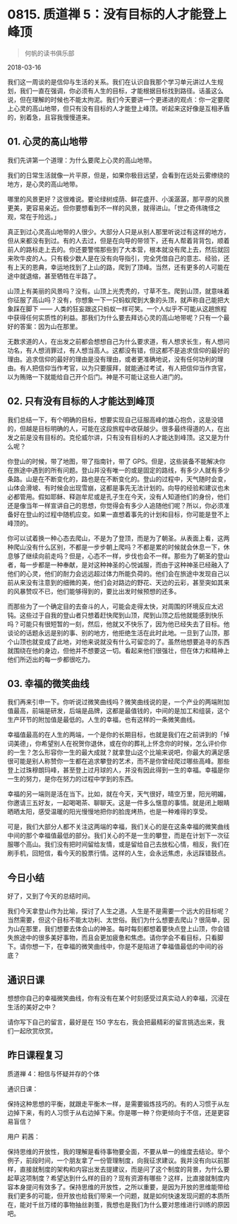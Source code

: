 # 0815. 质道禅 5：没有目标的人才能登上峰顶

> 何帆的读书俱乐部

2018-03-16

我们这一周谈的是信仰与生活的关系。我们在认识自我那个学习单元讲过人生规划，我们一直在强调，你必须有人生的目标，才能根据目标找到路径。话虽这么说，但在理解的时候也不能太拘泥。我们今天要讲一个更递进的观点：你一定要爬上心灵的高山地带，但只有没有目标的人才能登上峰顶。听起来这好像是互相矛盾的，别着急，且容我慢慢道来。

## 01. 心灵的高山地带

我们先讲第一个道理：为什么要爬上心灵的高山地带。



我们的日常生活就像一片平原，但是，如果你极目远望，会看到在远处云雾缭绕的地方，是心灵的高山地带。

哪里的风景更好？这很难说。要论绿树成荫、鲜花盛开、小溪潺潺，那平原的风景更美，更容易亲近。但你要想看到不一样的风景，就得进山。「世之奇伟瑰怪之观，常在于险远。」

真正到过心灵高山地带的人很少。大部分人只是从别人那里听说过有这样的地方，但从来都没有到过。有的人去过，但是在向导的带领下，还有人帮着背背包，顺着前人的路标走上去的。你还要警惕那些到了大本营，根本就没有爬上去，然后就回来吹牛皮的人。只有极少数人是在没有向导指引，完全凭借自己的意志、经验，还有上天的恩典，幸运地找到了上山的路，爬到了顶峰。当然，还有更多的人可能在途中就退缩，甚至牺牲在半路了。

山顶上有美丽的风景吗？没有。山顶上光秃秃的，寸草不生。爬到山顶，就意味着你征服了高山吗？没有，你想象一下一只蚂蚁爬到大象的头顶，就声称自己能把大象踩在脚下 —— 人类的狂妄跟这只蚂蚁一样可笑。一个人似乎不可能从这趟旅程中获得任何实质性的利益。那我们为什么要去拜访心灵的高山地带呢？只有一个最好的答案：因为山在那里。

无数求道的人，在出发之前都会想想自己为什么要求道，有人想求长生，有人想问功名，有人想消罪过，有人想当高人。这都没有错，但这都不是追求信仰的最好的理由。追求信仰的最好的理由是没有理由，或者更准确地说，没有任何功利的理由。有人把信仰当作考官，以为只要膜拜，就能通过考试，有人把信仰当作贪官，以为贿赂一下就能给自己开个后门。神是不可能让这些人进门的。

## 02. 只有没有目标的人才能达到峰顶

我们总结一下，有个明确的目标，想要实现自己征服高峰的雄心抱负，这是没错的，但越是目标明确的人，可能在这段旅程中收获越少。很多最终得道的人，在出发之前是没有目标的。克伦威尔讲，只有没有目标的人才能达到峰顶。这又是为什么呢？

你登山的时候，带了地图，带了指南针，带了 GPS。但是，这些装备不能解决你在旅途中遇到的所有问题。登山并没有唯一的或是固定的路线，有多少人就有多少条路。山是在不断变化的，路也是在不断变化的。登山的过程中，天气随时会变，山体会滑坡、有时候会出现雪崩，这都是事先无法计划的。向导的经验和建议也未必都管用。假如耶稣、释迦牟尼或是孔子生在今天，没有人知道他们的身份，他们还是像当年一样宣讲自己的思想，你觉得会有多少人追随他们呢？所以，你必须准备好在登山的过程中随机应变。如果一直想着事先的计划和目标，你可能是登不上峰顶的。

你可以试着换一种心态去爬山，不是为了登顶，而是为了朝圣。从表面上看，这两种爬山没有什么区别，不都是一步步朝上爬吗？不都是累的时候就会休息一下，休息够了继续向前走吗？但是，心态不一样，步伐也会不一样。那些为了朝圣的登山者，每一步都是一种奉献，是对这种神圣的心悦诚服，而由于这种神圣已经融入了他们的心灵，他们的耐力会远远超过体力所能负荷的。他们会在旅途中发现自己以前从来没有注意到的细微的美，他们会对路边的野花、天边的云彩，甚至突如其来的风暴赞叹不已，他们能够得到的，要比出发时候预想的还多。

而那些为了一个确定目的去奋斗的人，可能会走得太快，对周围的环境反应太迟钝。这些过于自我的登山者只想着赶快爬到山顶，爬到山顶之后他就能感到快乐吗？可能只有很短暂的一刻，然后，他就又不快乐了，因为他已经失去了目标。他谈论的话题永远是别的事、别的地方，他拒绝生活在此时此地。一旦到了山顶，那个山顶也就变成了此地，对他来说就没有什么可留恋的了。虽然他想要追寻的东西就围绕在他的身边，但他并不想要这一切。看起来他们很强壮，但在体力和精神上他们所迈出的每一步都很吃力。

## 03. 幸福的微笑曲线

我们再来引申一下。你听说过微笑曲线吗？微笑曲线说的是，一个产业的两端附加值最高，前端是研发，后端是品牌，这都是最值钱的，中间的是加工和组装，这个生产环节的附加值是最低的。人生的幸福，也有这样的一条微笑曲线。

幸福值最高的在人生的两端，一个是你的长期目标，也就是我们在之前讲到的「悼词美德」，你希望别人在祝贺你退休，或在你的葬礼上怀念你的时候，怎么评价你的一生？怎么形容你一生的最大成就？就拿登山这个比喻来说吧，你最大的满足感很可能是别人称赞你一生都在追求攀登的艺术，而不是你曾经爬过哪些高峰。那些登上过珠穆朗玛峰，甚至登上过月球的人，并没有因此得到一生的幸福。幸福是你一生的努力，是你在努力的过程中学到的东西。

幸福的另一端则是活在当下。比如，就在今天，天气很好，晴空万里，阳光明媚，你邀请三五好友，一起喝喝茶、聊聊天。这是一件多么惬意的事情。就是闭上眼睛晒晒太阳，感受温暖的阳光慢慢地把你的脸庞烤热，也是一种难得的享受。

可是，我们大部分人都不关注这两端的幸福，我们关心的是在这条幸福的微笑曲线中间的那个幸福值最低的部分。我们关心的不是一生的攀登，而是在计划下一次征服哪个高山。我们没有把时间留给友情，或是留给自己去放松心情，相反，我们在刷手机，回短信，看今天的股票行情。这样的人生，会永远焦虑，永远踩错鼓点。

## 今日小结

好了，又到了今天的总结时间。

我们今天拿登山作为比喻，探讨了人生之道。人生是不是需要一个远大的目标呢？当然需要，但这个目标不能太功利、太世俗。我们为什么想要去爬山？很简单，因为山在那里，我们想要去体会山的神圣。每时每刻都想着要快点登上山顶，你会错失旅途中的很多美好事物，而且会更加疲惫和焦虑。请你学会不看目标，只看脚下。请你想一下，在幸福的微笑曲线中，你是不是陷进了幸福值最低的中间的谷底？

## 通识日课

想想你自己的幸福微笑曲线，你有没有在某个时刻感受过真实动人的幸福，沉浸在生活的美好之中？

请你写下自己的留言，最好是在 150 字左右，我会把最精彩的留言挑选出来，我们一起欣赏欣赏。

## 昨日课程复习

质道禅 4：相信与怀疑并存的个体

通识日课：

保持这种思想的平衡，就跟走平衡木一样，是需要锻炼技巧的。有的人习惯于从左边掉下来，有的人习惯于从右边掉下来。你是哪一种？你更倾向于不信，还是更容易盲信？

用户 莉茜：

保持思维的开放性，我的理解是看待事物要全面，不要从单一的维度去结论。举个例子，前段时间，一个朋友拿了一份管理制度，向我征求建议。我并没有向以前那样，直接就制度的架构和内容出发去提建议，而是问了这个制度的背景，为什么要起草这项制度？希望达到什么样的目的？现有资源有哪些？这样，比直接就制度内容本身提问有效多了。保持思维的开放性，之所以重要，是因为开放的思维能带给我们更多的可能，但开放也给我们带来一个问题，就是如何快速发现问题的本质所在，能对千丝万缕的事物抽丝剥茧，我想也是我们为什么要对思维进行训练的原因吧。

